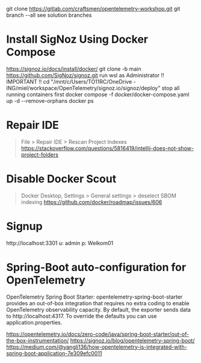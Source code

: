 git clone https://gitlab.com/craftsmen/opentelemetry-workshop.git
git branch --all
see solution branches


# Install SigNoz Using Docker Compose
https://signoz.io/docs/install/docker/
git clone -b main https://github.com/SigNoz/signoz.git
run wsl as Administrator !! IMPORTANT !!
cd "/mnt/c/Users/TO11RC/OneDrive - ING/miel/workspace/OpenTelemetry/signoz.io/signoz/deploy"
stop all running containers first
docker compose -f docker/docker-compose.yaml up -d --remove-orphans
docker ps


# Repair IDE
> File > Repair IDE > Rescan Project Indexes
https://stackoverflow.com/questions/5816419/intellij-does-not-show-project-folders


# Disable Docker Scout
> Docker Desktop, Settings > General settings > deselect SBOM indexing
https://github.com/docker/roadmap/issues/606


# Signup
http://localhost:3301
u: admin
p: Welkom01


# Spring-Boot auto-configuration for OpenTelemetry
OpenTelemetry Spring Boot Starter: opentelemetry-spring-boot-starter provides an out-of-box integration that requires no extra coding to enable OpenTelemetry observability capacity.
By default, the exporter sends data to http://localhost:4317.
To override the defaults you can use application.properties.

https://opentelemetry.io/docs/zero-code/java/spring-boot-starter/out-of-the-box-instrumentation/
https://signoz.io/blog/opentelemetry-spring-boot/
https://medium.com/@yangli136/how-opentelemetry-is-integrated-with-spring-boot-application-7e309efc0011